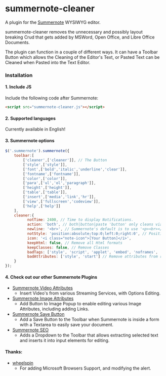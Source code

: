 # summernote-cleaner
A plugin for the [Summernote](https://github.com/summernote/summernote/) WYSIWYG editor.

summernote-cleaner removes the unnecessary and possibly layout breaking Crud that gets added by MSWord, Open Office, and Libre Office Documents.

The plugin can function in a couple of different ways. It can have a Toolbar Button which allows the Cleaning of the Editor's Text, or Pasted Text can be Cleaned when Pasted into the Text Editor.

### Installation

#### 1. Include JS

Include the following code after Summernote:

```html
<script src="summernote-cleaner.js"></script>
```

#### 2. Supported languages

Currently available in English!

#### 3. Summernote options

```javascript
$('.summernote').summernote({
    toolbar:[
        ['cleaner',['cleaner']], // The Button
        ['style',['style']],
        ['font',['bold','italic','underline','clear']],
        ['fontname',['fontname']],
        ['color',['color']],
        ['para',['ul','ol','paragraph']],
        ['height',['height']],
        ['table',['table']],
        ['insert',['media','link','hr']],
        ['view',['fullscreen','codeview']],
        ['help',['help']]
    ],
    cleaner:{
          notTime: 2400, // Time to display Notifications.
          action: 'both', // both|button|paste 'button' only cleans via toolbar button, 'paste' only clean when pasting content, both does both options.
          newline: '<br>', // Summernote's default is to use '<p><br></p>'
          notStyle: 'position:absolute;top:0;left:0;right:0', // Position of Notification
          icon: '<i class="note-icon">[Your Button]</i>',
          keepHtml: false, // Remove all Html formats
          keepClasses: false, // Remove Classes
          badTags: ['style', 'script', 'applet', 'embed', 'noframes', 'noscript', 'html'], // Remove full tags with contents
          badAttributes: ['style', 'start'] // Remove attributes from remaining tags
    }
});
```

#### 4. Check out our other Summernote Plugins
- [Summernote Video Attributes](https://github.com/StudioJunkyard/summernote-video-attributes)
  - Insert Video's from various Streaming Services, with Options Editing.
- [Summernote Image Attributes](https://github.com/StudioJunkyard/summernote-image-attributes)
  - Add Button to Image Popup to enable editing various Image Attributes, including adding Links.
- [Summernote Save Button](https://github.com/StudioJunkyard/summernote-save-button)
  - Add a Save Button to the Toolbar when Summernote is inside a form with a Textarea to easily save your document.
- [Summernote SEO](https://github.com/StudioJunkyard/summernote-seo)
  - Adds a Dropdown to the Toolbar that allows extracting selected text and inserts it into input elements for editing.


#### Thanks:
- [wheelspin](https://github.com/wheelspin)
  - For adding Microsoft Browsers Support, and modifying the alert.
